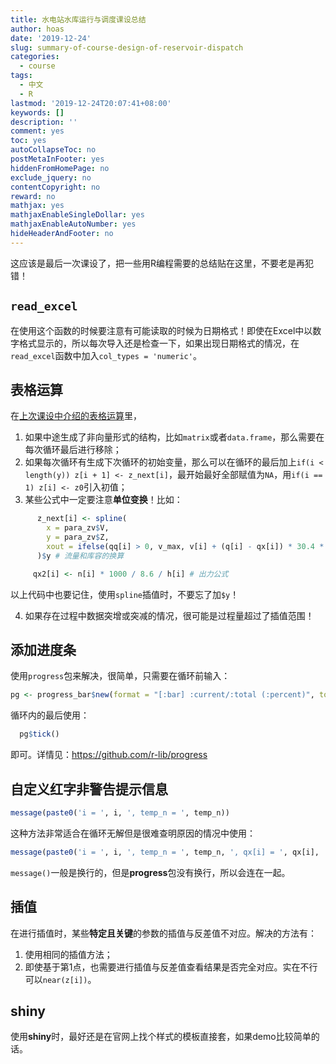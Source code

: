 ```yaml
---
title: 水电站水库运行与调度课设总结
author: hoas
date: '2019-12-24'
slug: summary-of-course-design-of-reservoir-dispatch
categories:
  - course
tags:
  - 中文
  - R
lastmod: '2019-12-24T20:07:41+08:00'
keywords: []
description: ''
comment: yes
toc: yes
autoCollapseToc: no
postMetaInFooter: yes
hiddenFromHomePage: no
exclude_jquery: no
contentCopyright: no
reward: no
mathjax: yes
mathjaxEnableSingleDollar: yes
mathjaxEnableAutoNumber: yes
hideHeaderAndFooter: no
---
```


这应该是最后一次课设了，把一些用R编程需要的总结贴在这里，不要老是再犯错！

<!--more-->

## `read_excel`

在使用这个函数的时候要注意有可能读取的时候为日期格式！即使在Excel中以数字格式显示的，所以每次导入还是检查一下，如果出现日期格式的情况，在`read_excel`函数中加入`col_types = 'numeric'`。

## 表格运算

在[上次课设中介绍的表格运算](https://hoas.netlify.com/post/summary-of-course-design/)里，

1. 如果中途生成了非向量形式的结构，比如`matrix`或者`data.frame`，那么需要在每次循环最后进行移除；
2. 如果每次循环有生成下次循环的初始变量，那么可以在循环的最后加上`if(i < length(y)) z[i + 1] <- z_next[i]`，最开始最好全部赋值为`NA`，用`if(i == 1) z[i] <- z0`引入初值；
3. 某些公式中一定要注意**单位变换**！比如：

```r
      z_next[i] <- spline(
        x = para_zv$V,
        y = para_zv$Z,
        xout = ifelse(qq[i] > 0, v_max, v[i] + (q[i] - qx[i]) * 30.4 * 24 * 60 * 60 / 100000000)
      )$y # 流量和库容的换算

	 qx2[i] <- n[i] * 1000 / 8.6 / h[i] # 出力公式
```

以上代码中也要记住，使用`spline`插值时，不要忘了加`$y`！

4. 如果存在过程中数据突增或突减的情况，很可能是过程量超过了插值范围！

## 添加进度条

使用`progress`包来解决，很简单，只需要在循环前输入：

```r
pg <- progress_bar$new(format = "[:bar] :current/:total (:percent)", total = length(y))
```

循环内的最后使用：

```r
  pg$tick()
```

即可。详情见：https://github.com/r-lib/progress

## 自定义红字非警告提示信息

```r
message(paste0('i = ', i, ', temp_n = ', temp_n))
```

这种方法非常适合在循环无解但是很难查明原因的情况中使用：

```r
message(paste0('i = ', i, ', temp_n = ', temp_n, ', qx[i] = ', qx[i], ', qx2[i] = ', qx2[i]))
```

`message()`一般是换行的，但是**progress**包没有换行，所以会连在一起。

## 插值

在进行插值时，某些**特定且关键**的参数的插值与反差值不对应。解决的方法有：

1. 使用相同的插值方法；
2. 即使基于第1点，也需要进行插值与反差值查看结果是否完全对应。实在不行可以`near(z[i])`。

## shiny

使用**shiny**时，最好还是在官网上找个样式的模板直接套，如果demo比较简单的话。